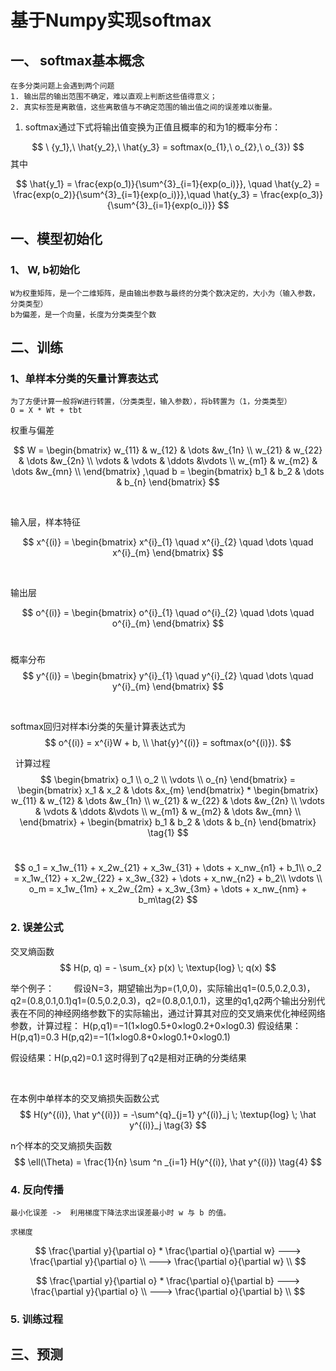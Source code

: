 # 基于Numpy实现softmax

## 一、 softmax基本概念

    在多分类问题上会遇到两个问题
    1. 输出层的输出范围不确定，难以直观上判断这些值得意义；
    2. 真实标签是离散值，这些离散值与不确定范围的输出值之间的误差难以衡量。

 1. softmax通过下式将输出值变换为正值且概率的和为1的概率分布：

$$
    \ {y_1},\ \hat{y_2},\ \hat{y_3} = softmax(o_{1},\  o_{2},\ o_{3})
$$
其中

$$
    \hat{y_1} = \frac{exp(o_1)}{\sum^{3}_{i=1}{exp(o_i)}}, \quad
    \hat{y_2} = \frac{exp(o_2)}{\sum^{3}_{i=1}{exp(o_i)}},\quad
    \hat{y_3} = \frac{exp(o_3)}{\sum^{3}_{i=1}{exp(o_i)}}
$$

## 一、模型初始化

### 1、 W, b初始化

    W为权重矩阵，是一个二维矩阵，是由输出参数与最终的分类个数决定的，大小为（输入参数，分类类型）
    b为偏差，是一个向量，长度为分类类型个数

## 二、训练

### 1、单样本分类的⽮量计算表达式

    为了方便计算一般将W进行转置，（分类类型，输入参数），将b转置为（1，分类类型）
    O = X * Wt + tbt

权重与偏差

$$
W = \begin{bmatrix}
    w_{11} & w_{12} & \dots &w_{1n} \\
    w_{21} & w_{22} & \dots &w_{2n} \\
    \vdots & \vdots & \ddots &\vdots \\
    w_{m1} & w_{m2} & \dots &w_{mn} \\
    \end{bmatrix}
,\quad
b = \begin{bmatrix}
    b_1 &
    b_2 &
    \dots &
    b_{n}
    \end{bmatrix}
$$

&nbsp;

输入层，样本特征

$$
x^{(i)} = \begin{bmatrix}
        x^{i}_{1} \quad
        x^{i}_{2} \quad
        \dots \quad
        x^{i}_{m}
        \end{bmatrix}
$$

&nbsp;

输出层

$$
o^{(i)} = \begin{bmatrix}
        o^{i}_{1} \quad
        o^{i}_{2} \quad
        \dots \quad
        o^{i}_{m}
        \end{bmatrix}
$$
&nbsp;

概率分布
$$
y^{(i)} = \begin{bmatrix}
        y^{i}_{1} \quad
        y^{i}_{2} \quad
        \dots \quad
        y^{i}_{m}
        \end{bmatrix}
$$

&nbsp;

softmax回归对样本i分类的⽮量计算表达式为
$$
    o^{(i)} = x^{i}W + b, \\
    \hat{y}^{(i)} = softmax(o^{(i)}).
$$

&nbsp;
计算过程
$$
    \begin{bmatrix}
    o_1 \\
    o_2 \\
    \vdots \\
    o_{n}
    \end{bmatrix}
    =
    \begin{bmatrix}
    x_1 & x_2 & \dots &x_{m}
    \end{bmatrix}
    *
    \begin{bmatrix}
    w_{11} & w_{12} & \dots &w_{1n} \\
    w_{21} & w_{22} & \dots &w_{2n} \\
    \vdots & \vdots & \ddots &\vdots \\
    w_{m1} & w_{m2} & \dots &w_{mn} \\
    \end{bmatrix}
    +
    \begin{bmatrix}
    b_1 &
    b_2 &
    \dots &
    b_{n}
    \end{bmatrix} \tag{1}
$$

&nbsp;
$$
    o_1 = x_1w_{11} + x_2w_{21} + x_3w_{31} + \dots + x_nw_{n1} + b_1\\
    o_2 = x_1w_{12} + x_2w_{22} + x_3w_{32} + \dots + x_nw_{n2}  + b_2\\
    \vdots \\
    o_m = x_1w_{1m} + x_2w_{2m} + x_3w_{3m} + \dots + x_nw_{nm} + b_m\tag{2}
$$

### 2. 误差公式

交叉熵函数
$$
H(p, q) = - \sum_{x}
            p(x) \;
            \textup{log} \;
            q(x)
$$

举个例子：
&nbsp;&nbsp;&nbsp;&nbsp;&nbsp;&nbsp;&nbsp;假设N=3，期望输出为p=(1,0,0)，实际输出q1=(0.5,0.2,0.3)，q2=(0.8,0.1,0.1)q1=(0.5,0.2,0.3)，q2=(0.8,0.1,0.1)，这里的q1,q2两个输出分别代表在不同的神经网络参数下的实际输出，通过计算其对应的交叉熵来优化神经网络参数，计算过程：
H(p,q1)=−1(1×log0.5+0×log0.2+0×log0.3)
假设结果：H(p,q1)=0.3
H(p,q2)=−1(1×log0.8+0×log0.1+0×log0.1)
&nbsp;

假设结果：H(p,q2)=0.1
这时得到了q2是相对正确的分类结果

&nbsp;

在本例中单样本的交叉熵损失函数公式
$$
    H(y^{(i)}, \hat y^{(i)}) = -\sum^{q}_{j=1} y^{(i)}_j \;
                                \textup{log} \;
                                \hat y^{(i)}_j \tag{3}
$$

n个样本的交叉熵损失函数
$$
    \ell(\Theta)  = \frac{1}{n} \sum ^n _{i=1} H(y^{(i)}, \hat y^{(i)}) \tag{4}
$$

### 4. 反向传播

    最小化误差 ->  利用梯度下降法求出误差最小时 w 与 b 的值。
    
    求梯度
$$
    \frac{\partial y}{\partial o} * \frac{\partial o}{\partial w}
    ---> \frac{\partial y}{\partial o} \\
    ---> \frac{\partial o}{\partial w} \\
$$

$$
    \frac{\partial y}{\partial o} * \frac{\partial o}{\partial b}
    ---> \frac{\partial y}{\partial o} \\
    ---> \frac{\partial o}{\partial b} \\
$$

### 5. 训练过程

## 三、预测
